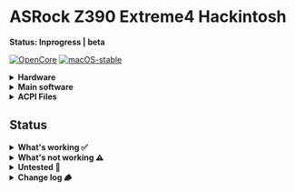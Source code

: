 # ASRock Z390 Extreme4 Hackintosh 

**Status: Inprogress | beta**

[![OpenCore](https://img.shields.io/badge/OpenCore-0.9.9-blue.svg)](https://github.com/acidanthera/OpenCorePkg) [![macOS-stable](https://img.shields.io/badge/macOS-14.4.1-brightgreen.svg)](https://www.apple.com/macos/sonoma-preview/)

<details>
<summary><strong>Hardware</strong></summary>
<br>

#### My system

| Category  | Component  | Note | 
| --------- | ---------- | ---- |
| CPU       | Intel(R) Core i5-8500 | |
| M/B       | [ASRock Z390 Extreme4]() | |
| GPU       | GIGABYTE Radeon RX 480 8GB | Need to BIOS Flash XFX.RX580.8192.190820.rom |
| NVMe      | SAMSUNG MZVLV512HCJH-00000 | Extra drive |
| NVMe      | MO2000KEFHR | Extra drive |
| SSD       | kimtigo SSD 120GB | Boot & OS Device |
| Ethernet  | Intel I219V7 PCI Express Gigabit Ethernet | |
| Monitor   | BenQ LCD | |

</details>

<details>
<summary><strong>Main software</strong></summary>
<br/>

| Component    | Version |
| ------------ | ------- |
| macOS Sonoma | 14.4.1  |
| OpenCore     | v0.9.8  |

</details>

<details>
<summary><strong>ACPI Files</strong></summary>
<br>


| Component                |
| ------------------------ |
| SSDT-HACK.aml            |
| SSDT-RHUB-Reset          |

</details>

## Status

<details>  
<summary><strong>What's working ✅</strong></summary>


- [x] GPU hardware acceleration / performance
- [x] iMessage, FaceTime, App Store, iTunes Store. `Generate your own SMBIOS`

</details>  

<details>  
<summary><strong>What's not working ⚠️</strong></summary>


- [ ] Testing in progress

</details>  

<details>  
<summary><strong>Untested 🧪</strong></summary>


- [ ] Boot chime - `should work I just haven't bothered`
- [ ] FileVault - `should work I just haven't tried it`

</details> 

<details>  
<summary><strong>Change log 🪵</strong></summary>


- **21 Apr 2024**
  - First release (RC)
</details>
